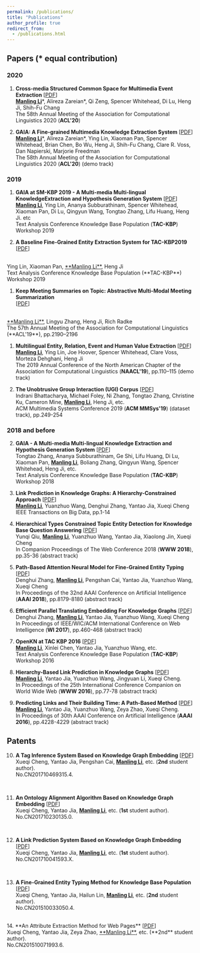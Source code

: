 ```yaml
---
permalink: /publications/
title: "Publications"
author_profile: true
redirect_from: 
  - /publications.html
---
```



<!-- You can also find my publications on <a href="https://scholar.google.com/citations?user=6U4SXnUAAAAJ&hl=en">my Google Scholar profile</a>. -->


## Papers (* equal contribution)

### 2020

1. **Cross-media Structured Common Space for Multimedia Event Extraction** [<a href='docs/M2E2.pdf'>PDF</a>] <br>
<ins>**Manling Li**</ins>\*, Alireza Zareian\*, Qi Zeng, Spencer Whitehead, Di Lu, Heng Ji, Shih-Fu Chang <br>
The 58th Annual Meeting of the Association for Computational Linguistics 2020 (**ACL'20**) <br>

1. **GAIA: A Fine-grained Multimedia Knowledge Extraction System** [<a href='docs/GAIA_ACL.pdf'>PDF</a>] <br>
<ins>**Manling Li**</ins>\*, Alireza Zareian\*, Ying Lin, Xiaoman Pan, Spencer Whitehead, Brian Chen, Bo Wu, Heng Ji, Shih-Fu Chang, Clare R. Voss,  Dan Napierski, Marjorie Freedman <br>
The 58th Annual Meeting of the Association for Computational Linguistics 2020 (**ACL'20**) (demo track) <br>

### 2019

1. **GAIA at SM-KBP 2019 - A Multi-media Multi-lingual KnowledgeExtraction and Hypothesis Generation System** [<a href='docs/GAIA2019.pdf'>PDF</a>] <br>
<ins>**Manling Li**</ins>, Ying Lin, Ananya Subburathinam, Spencer Whitehead, Xiaoman Pan, Di Lu, Qingyun Wang, Tongtao Zhang, Lifu Huang, Heng Ji. etc <br>
Text Analysis Conference Knowledge Base Population (**TAC-KBP**) Workshop 2019 <br>

1. **A Baseline Fine-Grained Entity Extraction System for TAC-KBP2019**  [<a href='docs/UIUC_TAC_KBP2019_Fine_Grained_Entity_Extraction_System.pdf'>PDF</a>]
<br>
Ying Lin, Xiaoman Pan, <ins>**Manling Li**</ins>, Heng Ji<br>
Text Analysis Conference Knowledge Base Population (**TAC-KBP**) Workshop 2019 <br>

1. **Keep Meeting Summaries on Topic: Abstractive Multi-Modal Meeting Summarization**  
[<a href='docs/multimediasummarization2019.pdf'>PDF</a>]
<br>
<ins>**Manling Li**</ins>, Lingyu Zhang, Heng Ji, Rich Radke <br>
The 57th Annual Meeting of the Association for Computational Linguistics (**ACL'19**), pp.2190–2196 <br>

1. **Multilingual Entity, Relation, Event and Human Value Extraction**  [<a href='docs/HTETD.pdf'>PDF</a>] <br>
<ins>**Manling Li**</ins>, Ying Lin, Joe Hoover, Spencer Whitehead, Clare Voss, Morteza Dehghani, Heng Ji <br>
The 2019 Annual Conference of the North American Chapter of the Association for Computational Linguistics
 (**NAACL'19**), pp.110–115 (demo track) <br>

2. **The Unobtrusive Group Interaction (UGI) Corpus** [<a href='docs/UGI.pdf'>PDF</a>]  <br>
Indrani Bhattacharya, Michael Foley, Ni Zhang, Tongtao Zhang, Christine Ku, Cameron Mine, <ins>**Manling Li**</ins>, Heng Ji, etc. <br>
ACM Multimedia Systems Conference 2019 (**ACM MMSys'19**) (dataset track), pp.249-254  <br>

### 2018 and before

2. **GAIA - A Multi-media Multi-lingual Knowledge Extraction and Hypothesis Generation System**  [<a href='docs/GAIA.pdf'>PDF</a>] <br>
Tongtao Zhang, Ananya Subburathinam, Ge Shi, Lifu Huang, Di Lu, Xiaoman Pan, <ins>**Manling Li**</ins>, Boliang Zhang, Qingyun Wang, Spencer Whitehead, Heng Ji, etc. <br>
Text Analysis Conference Knowledge Base Population (**TAC-KBP**) Workshop 2018  <br>

3. **Link Prediction in Knowledge Graphs: A Hierarchy-Constrained Approach**  [<a href='docs/TBD-2017-02-0077.pdf'>PDF</a>] <br>
<ins>**Manling Li**</ins>, Yuanzhuo Wang, Denghui Zhang, Yantao Jia, Xueqi Cheng <br>
IEEE Transactions on Big Data, pp.1-14 <br>
<!-- Special Issue on "Knowledge Graphs: Techniques and Applications" (under 2nd review)  --> 

4. **Hierarchical Types Constrained Topic Entity Detection for Knowledge Base Question Answering**  [<a href='docs/HTETD.pdf'>PDF</a>] <br>
Yunqi Qiu, <ins>**Manling Li**</ins>, Yuanzhuo Wang, Yantao Jia, Xiaolong Jin, Xueqi Cheng <br>
In Companion Proceedings of The Web Conference 2018 (**WWW 2018**), pp.35-36  (abstract track) <br>


5. **Path-Based Attention Neural Model for Fine-Grained Entity Typing**  [<a href='docs/PAN.pdf'>PDF</a>] <br>
Denghui Zhang, <ins>**Manling Li**</ins>, Pengshan Cai, Yantao Jia,  Yuanzhuo Wang, Xueqi Cheng <br>
In Proceedings of the 32nd AAAI Conference on Artificial Intelligence (**AAAI 2018**), pp.8179-8180 (abstract track) <br>


6. **Efficient Parallel Translating Embedding For Knowledge Graphs**  [<a href='docs/ParTransX.pdf'>PDF</a>] <br>
Denghui Zhang, <ins>**Manling Li**</ins>, Yantao Jia, Yuanzhuo Wang, Xueqi Cheng <br>
In Proceedings of IEEE/WIC/ACM International Conference on Web Intelligence (**WI 2017**), pp.460-468 (abstract track)<br>

7. **OpenKN at TAC KBP 2016** [<a href='docs/TAC2016_ICTCAS_OKN.pdf'>PDF</a>] <br>
<ins>**Manling Li**</ins>, Xinlei Chen, Yantao Jia, Yuanzhuo Wang, etc. <br> 
Text Analysis Conference Knowledge Base Population (**TAC-KBP**) Workshop 2016 <br>
<!-- (Cold Start Entity Discovery and Linking: ranked **2nd** out of 7 teams, where in Entity Discovery, ranked **1st** out of 7 teams, and **4** measures ranked **1st** among 6 measures; Cold Start Slot Filling: ranked 9th out of 19 teams)  <br>
-->

8. **Hierarchy-Based Link Prediction in Knowledge Graphs** [<a href='docs/hTransA.pdf'>PDF</a>] <br>
<ins>**Manling Li**</ins>, Yantao Jia, Yuanzhuo Wang, Jingyuan Li, Xueqi Cheng. <br> 
In Proceedings of the 25th International Conference Companion on World Wide Web (**WWW 2016**), pp.77-78 (abstract track) <br>


9. **Predicting Links and Their Building Time: A Path-Based Method** [<a href='docs/TDLP.pdf'>PDF</a>] <br>
<ins>**Manling Li**</ins>, Yantao Jia, Yuanzhuo Wang, Zeya Zhao, Xueqi Cheng. <br>
In Proceedings of 30th AAAI Conference on Artificial Intelligence (**AAAI 2016**), pp.4228-4229 (abstract track) <br>



## Patents
10. **A Tag Inference System Based on Knowledge Graph Embedding** [<a href='docs/CN107391577A.pdf'>PDF</a>] <br>
Xueqi Cheng, Yantao Jia, Pengshan Cai, <ins>**Manling Li**</ins>, etc. (**2nd** student author).<br>
No.CN201710469315.4.
<br>
<!-- [<a href='taginfer.html'>Detail</a>]<br> -->

11. **An Ontology Alignment Algorithm Based on Knowledge Graph Embedding**  [<a href='docs/CN108694201A.pdf'>PDF</a>] <br>
Xueqi Cheng, Yantao Jia, <ins>**Manling Li**</ins>, etc. (**1st** student author).<br>
No.CN201710230135.0.
<!-- [<a href='ontologyalignment.html'>Detail</a>]<br> -->
<br/>

12. **A Link Prediction System Based on Knowledge Graph Embedding** [<a href='docs/CN106909622A.pdf'>PDF</a>] <br>
Xueqi Cheng, Yantao Jia, <ins>**Manling Li**</ins>, etc. (**1st** student author).<br>
No.CN201710041593.X.
<br>
<!-- [<a href='PTransA.html'>Detail</a>]<br> -->

13. **A Fine-Grained Entity Typing Method for Knowledge Base Population** [<a href='docs/CN104615687B.pdf'>PDF</a>] <br>
Xueqi Cheng, Yantao Jia, Hailun Lin, <ins>**Manling Li**</ins>, etc. (**2nd** student author).<br>
No.CN201510033050.4.
<!-- [<a href='classification'>Detail</a>]<br> -->
<br/>
14. **An Attribute Extraction Method for Web Pages**  [<a href='docs/CN104636466A.pdf'>PDF</a>] <br>
Xueqi Cheng, Yantao Jia, Zeya Zhao, <ins>**Manling Li**</ins>, etc. (**2nd** student author).<br>
No.CN201510071993.6.
<!-- [<a href='attrextr.html'>Detail</a>]<br> -->